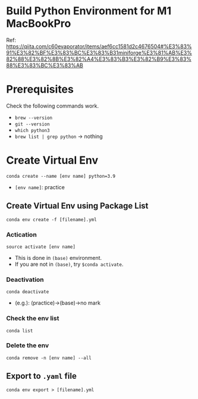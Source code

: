 # Build Python Environment for M1 MacBookPro

Ref: https://qiita.com/c60evaporator/items/aef6cc1581d2c4676504#%E3%83%91%E3%82%BF%E3%83%BC%E3%83%B31miniforge%E3%81%AB%E3%82%88%E3%82%8B%E3%82%A4%E3%83%B3%E3%82%B9%E3%83%88%E3%83%BC%E3%83%AB

# Prerequisites
Check the following commands work.
- `brew --version`
- `git --version`
- `which python3`
- `brew list | grep python` → nothing

# Create Virtual Env
```
conda create --name [env name] python=3.9
```
- `[env name]`: practice

## Create Virtual Env using Package List
```
conda env create -f [filename].yml
```

### Actication
```
source activate [env name]
```
- This is done in `(base)` environment.
- If you are not in `(base)`, try `$conda activate`.

### Deactivation
```
conda deactivate
```
- (e.g.): (practice)→(base)→no mark

### Check the env list
```
conda list
```

### Delete the env
```
conda remove -n [env name] --all
```

## Export to `.yaml` file
```
conda env export > [filename].yml
```

